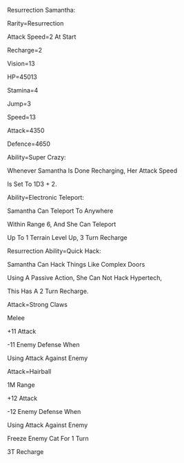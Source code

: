 Resurrection Samantha:

Rarity=Resurrection

Attack Speed=2 At Start

Recharge=2

Vision=13

HP=45013

Stamina=4

Jump=3

Speed=13

Attack=4350

Defence=4650

Ability=Super Crazy:

Whenever Samantha Is Done Recharging, Her Attack Speed

Is Set To 1D3 + 2.

Ability=Electronic Teleport:

Samantha Can Teleport To Anywhere

Within Range 6, And She Can Teleport

Up To 1 Terrain Level Up, 3 Turn Recharge

Resurrection Ability=Quick Hack:

Samantha Can Hack Things Like Complex Doors

Using A Passive Action, She Can Not Hack Hypertech,

This Has A 2 Turn Recharge.

Attack=Strong Claws

Melee

+11 Attack

-11 Enemy Defense When

Using Attack Against Enemy

Attack=Hairball

1M Range

+12 Attack

-12 Enemy Defense When

Using Attack Against Enemy

Freeze Enemy Cat For 1 Turn

3T Recharge
